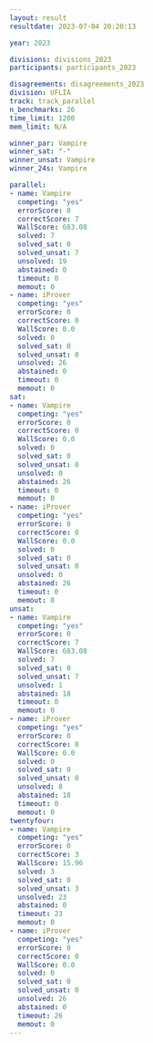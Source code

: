 ```yaml
---
layout: result
resultdate: 2023-07-04 20:20:13

year: 2023

divisions: divisions_2023
participants: participants_2023

disagreements: disagreements_2023
division: UFLIA
track: track_parallel
n_benchmarks: 26
time_limit: 1200
mem_limit: N/A

winner_par: Vampire
winner_sat: "-"
winner_unsat: Vampire
winner_24s: Vampire

parallel:
- name: Vampire
  competing: "yes"
  errorScore: 0
  correctScore: 7
  WallScore: 683.08
  solved: 7
  solved_sat: 0
  solved_unsat: 7
  unsolved: 19
  abstained: 0
  timeout: 0
  memout: 0
- name: iProver
  competing: "yes"
  errorScore: 0
  correctScore: 0
  WallScore: 0.0
  solved: 0
  solved_sat: 0
  solved_unsat: 0
  unsolved: 26
  abstained: 0
  timeout: 0
  memout: 0
sat:
- name: Vampire
  competing: "yes"
  errorScore: 0
  correctScore: 0
  WallScore: 0.0
  solved: 0
  solved_sat: 0
  solved_unsat: 0
  unsolved: 0
  abstained: 26
  timeout: 0
  memout: 0
- name: iProver
  competing: "yes"
  errorScore: 0
  correctScore: 0
  WallScore: 0.0
  solved: 0
  solved_sat: 0
  solved_unsat: 0
  unsolved: 0
  abstained: 26
  timeout: 0
  memout: 0
unsat:
- name: Vampire
  competing: "yes"
  errorScore: 0
  correctScore: 7
  WallScore: 683.08
  solved: 7
  solved_sat: 0
  solved_unsat: 7
  unsolved: 1
  abstained: 18
  timeout: 0
  memout: 0
- name: iProver
  competing: "yes"
  errorScore: 0
  correctScore: 0
  WallScore: 0.0
  solved: 0
  solved_sat: 0
  solved_unsat: 0
  unsolved: 8
  abstained: 18
  timeout: 0
  memout: 0
twentyfour:
- name: Vampire
  competing: "yes"
  errorScore: 0
  correctScore: 3
  WallScore: 15.96
  solved: 3
  solved_sat: 0
  solved_unsat: 3
  unsolved: 23
  abstained: 0
  timeout: 23
  memout: 0
- name: iProver
  competing: "yes"
  errorScore: 0
  correctScore: 0
  WallScore: 0.0
  solved: 0
  solved_sat: 0
  solved_unsat: 0
  unsolved: 26
  abstained: 0
  timeout: 26
  memout: 0
---
```

